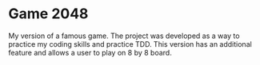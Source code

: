 # Game 2048

My version of a famous game. The project was developed as a way to practice my coding skills and practice TDD. This version has an additional feature and allows a user to play on 8 by 8 board.